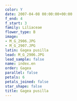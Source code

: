 ```yaml
---
color: Y
date: 2007-04-08 00:00:00+00:00
f_end: 4
f_start: 3
family: Liliaceae
flower_type: B
image:
- M_G_2906.JPG
- M_G_2907.JPG
latin: Gagea pusilla
lead: M_G_2906.JPG
lead_sample: false
name: index.en
order: Gagea
parallel: false
petals: 6
petals_joined: false
star_shape: false
title: Gagea pusilla
---
```

